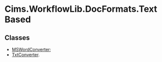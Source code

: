 # Cims.WorkflowLib.DocFormats.TextBased

## Classes

- [MSWordConverter](MSWordConverter.md);
- [TxtConverter](TxtConverter.md).
